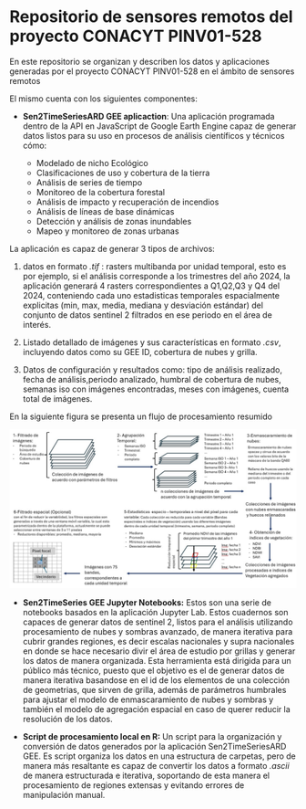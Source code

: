 # Repositorio de sensores remotos del proyecto CONACYT PINV01-528

En este repositorio se organizan y describen los datos y aplicaciones generadas por el proyecto CONACYT PINV01-528 en el ámbito de sensores remotos

El mismo cuenta con los siguientes componentes:

+ **Sen2TimeSeriesARD GEE aplicaction**: Una aplicación programada dentro de la API en JavaScript de Google Earth Engine capaz de generar datos listos para su uso en procesos de análisis científicos y técnicos cómo:
  
  + Modelado de nicho Ecológico
  + Clasificaciones de uso y cobertura de la tierra
  + Análisis de series de tiempo
  + Monitoreo de la cobertura forestal
  + Análisis de impacto y recuperación de incendios
  + Análisis de líneas de base dinámicas
  + Detección y análisis de zonas inundables
  + Mapeo y monitoreo de zonas urbanas
  
La aplicación es capaz de generar 3 tipos de archivos:

   1. datos en formato *.tif* : rasters multibanda por unidad temporal, esto es por ejemplo, si  el análisis corresponde a los trimestres del año 2024, la aplicación generará 4 rasters correspondientes a Q1,Q2,Q3 y Q4 del 2024, conteniendo cada uno estadisticas temporales espacialmente explicitas (min, max, media, mediana y desviación estándar) del conjunto de datos sentinel 2 filtrados en ese periodo en el área de interés.

   2. Listado detallado de imágenes y sus características en formato *.csv*, incluyendo datos como su GEE ID, cobertura de nubes y grilla.
   3. Datos de configuración y resultados como: tipo de análisis realizado, fecha de análisis,periodo analizado, humbral de cobertura de nubes, semanas iso con imágenes encontradas, meses con imágenes, cuenta total de imágenes.

En la siguiente figura se presenta un  flujo de procesamiento resumido 

![Drag Racing](DownloadApp\docs\img_es\App_workflow_528.jpg)

  

+ **Sen2TimeSeries GEE Jupyter Notebooks:** Estos son una serie de notebooks basados en la aplicación Jupyter Lab. Estos cuadernos son capaces de generar datos de sentinel 2, listos para el análisis utilizando procesamiento de nubes y sombras avanzado, de manera iterativa para cubrir grandes regiones, es decir escalas nacionales y supra nacionales en donde se hace necesario divir el área de estudio por grillas y generar los datos de manera organizada. Esta herramienta está dirigida para un público más técnico, puesto que el objetivo es el de generar datos de manera iterativa basandose en el id de los elementos de una colección de geometrias, que sirven de grilla, además de parámetros humbrales para ajustar el modelo de enmascaramiento de nubes y sombras y también el modelo de agregación espacial en caso de querer reducir la resolución de los datos.

+ **Script de procesamiento local en R:** Un script para la organización y conversión de datos generados por la aplicación Sen2TimeSeriesARD GEE.  Es script organiza los datos en una estructura de carpetas, pero de manera más resaltante es capaz de convertir los datos a formato *.ascii* de manera estructurada e iterativa, soportando de esta manera el procesamiento de regiones extensas y evitando errores de manipulación manual. 